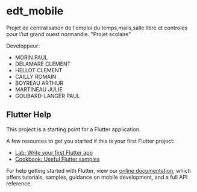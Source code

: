 # edt_mobile

Projet de centralisation de l'emploi du temps,mails,salle libre et controles pour l'iut grand ouest normandie.
"Projet scolaire"

Developpeur:
  - MORIN PAUL
  - DELAMARE CLEMENT
  - HELLOT CLEMENT
  - CAILLY ROMAIN
  - BOYREAU ARTHUR
  - MARTINEAU JULIE
  - GOUBARD-LANGER PAUL

## Flutter Help

This project is a starting point for a Flutter application.

A few resources to get you started if this is your first Flutter project:

- [Lab: Write your first Flutter app](https://flutter.dev/docs/get-started/codelab)
- [Cookbook: Useful Flutter samples](https://flutter.dev/docs/cookbook)

For help getting started with Flutter, view our
[online documentation](https://flutter.dev/docs), which offers tutorials,
samples, guidance on mobile development, and a full API reference.
